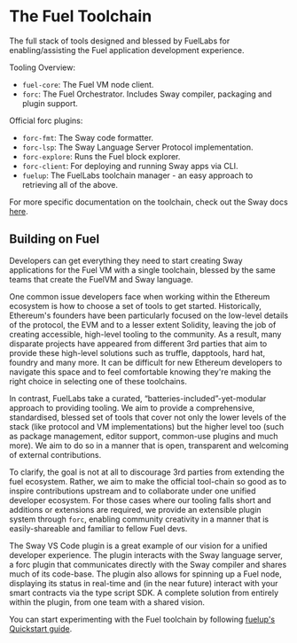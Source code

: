 # The Fuel Toolchain

The full stack of tools designed and blessed by FuelLabs for enabling/assisting the Fuel application development experience.

Tooling Overview:
- `fuel-core`: The Fuel VM node client.
- `forc`: The Fuel Orchestrator. Includes Sway compiler, packaging and plugin support.

Official forc plugins:
- `forc-fmt`: The Sway code formatter.
- `forc-lsp`: The Sway Language Server Protocol implementation.
- `forc-explore`: Runs the Fuel block explorer.
- `forc-client`: For deploying and running Sway apps via CLI.
- `fuelup`: The FuelLabs toolchain manager - an easy approach to retrieving all of the above.

For more specific documentation on the toolchain, check out the Sway docs [here](https://fuellabs.github.io/sway/v0.19.2/introduction/sway-toolchain.html).

## Building on Fuel

Developers can get everything they need to start creating Sway applications for the Fuel VM with a single toolchain, blessed by the same teams that create the FuelVM and Sway language.

One common issue developers face when working within the Ethereum ecosystem is how to choose a set of tools to get started. Historically, Ethereum's founders have been particularly focused on the low-level details of the protocol, the EVM and to a lesser extent Solidity, leaving the job of creating accessible, high-level tooling to the community. As a result, many disparate projects have appeared from different 3rd parties that aim to provide these high-level solutions such as truffle, dapptools, hard hat, foundry and many more. It can be difficult for new Ethereum developers to navigate this space and to feel comfortable knowing they're making the right choice in selecting one of these toolchains.

In contrast, FuelLabs take a curated, “batteries-included”-yet-modular approach to providing tooling. We aim to provide a comprehensive, standardised, blessed set of tools that cover not only the lower levels of the stack (like protocol and VM implementations) but the higher level too (such as package management, editor support, common-use plugins and much more). We aim to do so in a manner that is open, transparent and welcoming of external contributions.

To clarify, the goal is not at all to discourage 3rd parties from extending the fuel ecosystem. Rather, we aim to make the official tool-chain so good as to inspire contributions upstream and to collaborate under one unified developer ecosystem. For those cases where our tooling falls short and additions or extensions are required, we provide an extensible plugin system through `forc`, enabling community creativity in a manner that is easily-shareable and familiar to fellow Fuel devs.  

The Sway VS Code plugin is a great example of our vision for a unified developer experience. The plugin interacts with the Sway language server, a forc plugin that communicates directly with the Sway compiler and shares much of its code-base. The plugin also allows for spinning up a Fuel node, displaying its status in real-time and (in the near future) interact with your smart contracts via the type script SDK. A complete solution from entirely within the plugin, from one team with a shared vision.

You can start experimenting with the Fuel toolchain by following [fuelup's Quickstart guide](https://fuellabs.github.io/fuelup/master/installation/index.html#quickstart).

